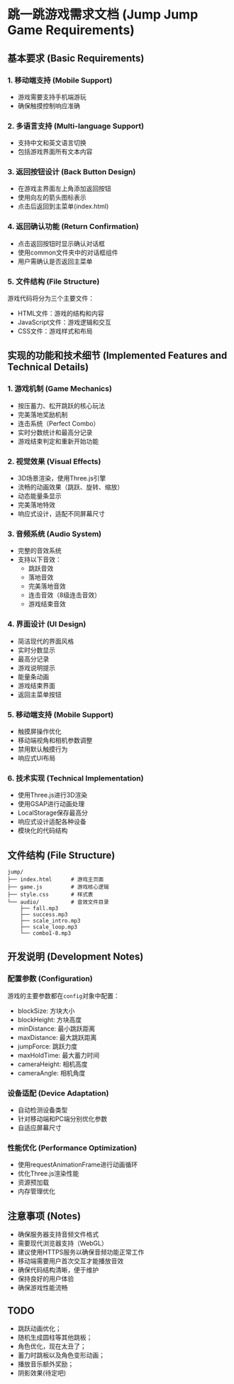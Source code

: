 # 跳一跳游戏需求文档 (Jump Jump Game Requirements)

## 基本要求 (Basic Requirements)

### 1. 移动端支持 (Mobile Support)
- 游戏需要支持手机端游玩
- 确保触摸控制响应准确

### 2. 多语言支持 (Multi-language Support)
- 支持中文和英文语言切换
- 包括游戏界面所有文本内容

### 3. 返回按钮设计 (Back Button Design)
- 在游戏主界面左上角添加返回按钮
- 使用向左的箭头图标表示
- 点击后返回到主菜单(index.html)

### 4. 返回确认功能 (Return Confirmation)
- 点击返回按钮时显示确认对话框
- 使用common文件夹中的对话框组件
- 用户需确认是否返回主菜单

### 5. 文件结构 (File Structure)
游戏代码将分为三个主要文件：
- HTML文件：游戏的结构和内容
- JavaScript文件：游戏逻辑和交互
- CSS文件：游戏样式和布局

## 实现的功能和技术细节 (Implemented Features and Technical Details)

### 1. 游戏机制 (Game Mechanics)
- 按压蓄力、松开跳跃的核心玩法
- 完美落地奖励机制
- 连击系统（Perfect Combo）
- 实时分数统计和最高分记录
- 游戏结束判定和重新开始功能

### 2. 视觉效果 (Visual Effects)
- 3D场景渲染，使用Three.js引擎
- 流畅的动画效果（跳跃、旋转、缩放）
- 动态能量条显示
- 完美落地特效
- 响应式设计，适配不同屏幕尺寸

### 3. 音频系统 (Audio System)
- 完整的音效系统
- 支持以下音效：
  - 跳跃音效
  - 落地音效
  - 完美落地音效
  - 连击音效（8级连击音效）
  - 游戏结束音效

### 4. 界面设计 (UI Design)
- 简洁现代的界面风格
- 实时分数显示
- 最高分记录
- 游戏说明提示
- 能量条动画
- 游戏结束界面
- 返回主菜单按钮

### 5. 移动端支持 (Mobile Support)
- 触摸屏操作优化
- 移动端视角和相机参数调整
- 禁用默认触摸行为
- 响应式UI布局

### 6. 技术实现 (Technical Implementation)
- 使用Three.js进行3D渲染
- 使用GSAP进行动画处理
- LocalStorage保存最高分
- 响应式设计适配各种设备
- 模块化的代码结构

## 文件结构 (File Structure)
```
jump/
├── index.html      # 游戏主页面
├── game.js         # 游戏核心逻辑
├── style.css       # 样式表
└── audio/          # 音效文件目录
    ├── fall.mp3
    ├── success.mp3
    ├── scale_intro.mp3
    ├── scale_loop.mp3
    └── combo1-8.mp3
```

## 开发说明 (Development Notes)

### 配置参数 (Configuration)
游戏的主要参数都在`config`对象中配置：
- blockSize: 方块大小
- blockHeight: 方块高度
- minDistance: 最小跳跃距离
- maxDistance: 最大跳跃距离
- jumpForce: 跳跃力度
- maxHoldTime: 最大蓄力时间
- cameraHeight: 相机高度
- cameraAngle: 相机角度

### 设备适配 (Device Adaptation)
- 自动检测设备类型
- 针对移动端和PC端分别优化参数
- 自适应屏幕尺寸

### 性能优化 (Performance Optimization)
- 使用requestAnimationFrame进行动画循环
- 优化Three.js渲染性能
- 资源预加载
- 内存管理优化

## 注意事项 (Notes)
- 确保服务器支持音频文件格式
- 需要现代浏览器支持（WebGL）
- 建议使用HTTPS服务以确保音频功能正常工作
- 移动端需要用户首次交互才能播放音效
- 确保代码结构清晰，便于维护
- 保持良好的用户体验
- 确保游戏性能流畅

## TODO
- 跳跃动画优化；
- 随机生成圆柱等其他跳板；
- 角色优化，现在太丑了；
- 蓄力时跳板以及角色变形动画；
- 播放音乐额外奖励；
- 阴影效果(待定吧)

